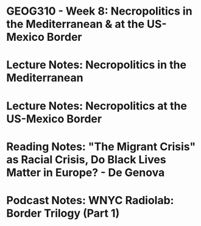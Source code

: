 # GEOG310 - Week 8: Necropolitics in the Mediterranean & at the US-Mexico Border

# Lecture Notes: Necropolitics in the Mediterranean

# Lecture Notes: Necropolitics at the US-Mexico Border

# Reading Notes: "The Migrant Crisis" as Racial Crisis, Do Black Lives Matter in Europe? - De Genova

# Podcast Notes: WNYC Radiolab: Border Trilogy (Part 1)
